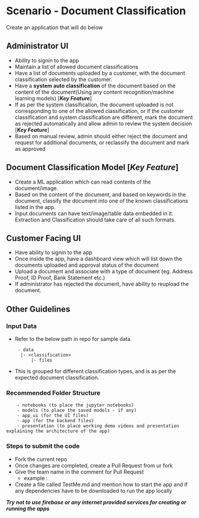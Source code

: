 # Scenario -  Document Classification

Create an application that will do below


## Administrator UI
+ Ability to signin to the app
+ Maintain a list of allowed document classifications
+ Have a list of documents uploaded by a customer, with the document classification selected by the customer. 
+ Have a **system auto classification** of the document based on the content of the document(Using any content recognition/machine learning models) [***Key Feature***]
+ If as per the system classification, the document uploaded is not corresponding to one of the allowed classification, or if the customer classification and system classification are different, mark the document as rejected automatically and allow admin to review the system decision [***Key Feature***]
+ Based on manual review, admin should either reject the document and request for additional documents, or reclassify the document and mark as approved


## Document Classification Model [***Key Feature***]

+ Create a ML application which can read contents of the document/image.
+ Based on the content of the document, and based on keywords in the document, classify the document into one of the known classifications listed in the app. 
+ Input documents can have text/image/table data embedded in it. Extraction and Classification should take care of all such formats.


## Customer Facing UI
+ Have ability to signin to the app
+ Once inside the app, have a dashboard view which will list down the documents uploaded and approval status of the document
+ Upload a document and associate with a type of document (eg. Address Proof, ID Proof, Bank Statement etc.)
+ If administrator has rejected the document, have ability to reupload the document.



## Other Guidelines

### Input Data
+ Refer to the below path in repo for sample data

       - data
        |- <classification>
            |- files
+ This is grouped for different classification types, and is as per the expected document classification.

### Recommended Folder Structure
        - notebooks (to place the jupyter notebooks)
        - models (to place the saved models - if any)
        - app_ui (for the UI files)
        - app (for the backend files)
        - presentation (to place working demo videos and presentation explaining the architecture of the app)

### Steps to submit the code
+ Fork the current repo
+ Once changes are completed, create a Pull Request from ur fork
+ Give the team name in the comment for Pull Request
    + example : <PR team1>
+ Create a file called TestMe.md and mention  how to start the app and if any dependencies have to be downloaded to run the app locally

***Try not to use firebase or any internet provided services for creating or running the apps***
